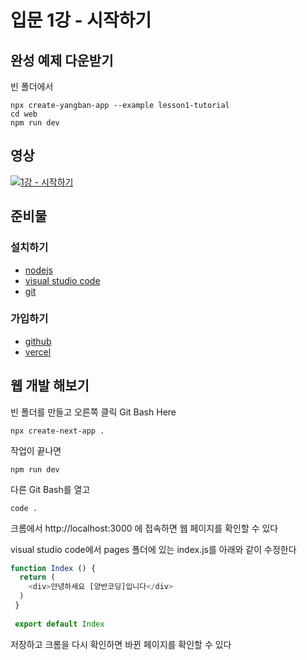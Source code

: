 # 입문 1강 - 시작하기

## 완성 예제 다운받기
빈 폴더에서
```
npx create-yangban-app --example lesson1-tutorial
cd web
npm run dev
```

## 영상
[![1강 - 시작하기](http://img.youtube.com/vi/JPhLOCwlEQI/0.jpg)](http://www.youtube.com/watch?v=JPhLOCwlEQI "1강 시작하기")

## 준비물

### 설치하기
- [nodejs](https://nodejs.org/en/)
- [visual studio code](https://code.visualstudio.com/)
- [git](https://git-scm.com/)

### 가입하기
- [github](https://github.com)
- [vercel](https://vercel.com)

## 웹 개발 해보기
빈 폴더를 만들고 오른쪽 클릭 Git Bash Here
```
npx create-next-app .
```
작업이 끝나면
```
npm run dev
```
다른 Git Bash를 열고
```
code .
```
크롬에서 http://localhost:3000 에 접속하면 웹 페이지를 확인할 수 있다

visual studio code에서 pages 폴더에 있는 index.js를 아래와 같이 수정한다
```javascript
function Index () {
  return (
    <div>안녕하세요 [양반코딩]입니다</div>
  )
 }
 
 export default Index
```

저장하고 크롬을 다시 확인하면 바뀐 페이지를 확인할 수 있다
